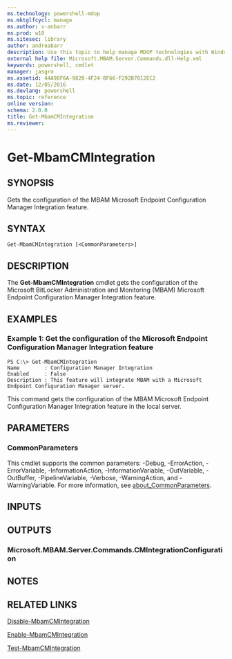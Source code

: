 ```yaml
---
ms.technology: powershell-mdop
ms.mktglfcycl: manage
ms.author: v-anbarr
ms.prod: w10
ms.sitesec: library
author: andreabarr
description: Use this topic to help manage MDOP technologies with Windows PowerShell.
external help file: Microsoft.MBAM.Server.Commands.dll-Help.xml
keywords: powershell, cmdlet
manager: jasgro 
ms.assetid: 44A98F6A-9820-4F24-BF66-F292B7012EC2
ms.date: 12/05/2016
ms.devlang: powershell
ms.topic: reference
online version: 
schema: 2.0.0
title: Get-MbamCMIntegration
ms.reviewer:
---
```


# Get-MbamCMIntegration

## SYNOPSIS
Gets the configuration of the MBAM Microsoft Endpoint Configuration Manager Integration feature.

## SYNTAX

```
Get-MbamCMIntegration [<CommonParameters>]
```

## DESCRIPTION
The **Get-MbamCMIntegration** cmdlet gets the configuration of the Microsoft BitLocker Administration and Monitoring (MBAM) Microsoft Endpoint Configuration Manager Integration feature.

## EXAMPLES

### Example 1: Get the configuration of the Microsoft Endpoint Configuration Manager Integration feature
```
PS C:\> Get-MbamCMIntegration
Name        : Configuration Manager Integration
Enabled     : False
Description : This feature will integrate MBAM with a Microsoft Endpoint Configuration Manager server.
```

This command gets the configuration of the MBAM Microsoft Endpoint Configuration Manager Integration feature in the local server.

## PARAMETERS

### CommonParameters
This cmdlet supports the common parameters: -Debug, -ErrorAction, -ErrorVariable, -InformationAction, -InformationVariable, -OutVariable, -OutBuffer, -PipelineVariable, -Verbose, -WarningAction, and -WarningVariable. For more information, see [about_CommonParameters](http://go.microsoft.com/fwlink/?LinkID=113216).

## INPUTS

## OUTPUTS

### Microsoft.MBAM.Server.Commands.CMIntegrationConfiguration

## NOTES

## RELATED LINKS

[Disable-MbamCMIntegration](disable-mbamcmintegration.md)

[Enable-MbamCMIntegration](enable-mbamcmintegration.md)

[Test-MbamCMIntegration](test-mbamcmintegration.md)


